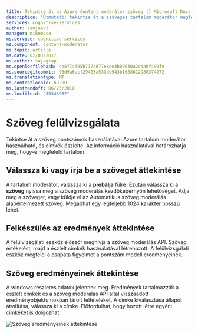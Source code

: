 ```yaml
---
title: Tekintse át az Azure Content moderátor szöveg |} Microsoft Docs
description: 'Útmutató: tekintse át a szöveges tartalom moderátor megtekintéséhez a pontszám és címkék észlelte. A adatokat a megállapításához használja a tartalom megfelelő-e.'
services: cognitive-services
author: sanjeev3
manager: mikemcca
ms.service: cognitive-services
ms.component: content-moderator
ms.topic: article
ms.date: 02/03/2017
ms.author: sajagtap
ms.openlocfilehash: cb8774395b7374677e8de3b80630a2d4abf490f9
ms.sourcegitcommit: 95d9a6acf29405a533db943b1688612980374272
ms.translationtype: MT
ms.contentlocale: hu-HU
ms.lasthandoff: 06/23/2018
ms.locfileid: "35346962"
---
```

# <a name="review-text"></a>Szöveg felülvizsgálata

Tekintse át a szöveg pontszámok használatával Azure tartalom moderátor használható, és címkék észlelte. Az információ használatával határozhatja meg, hogy-e megfelelő tartalom. 

## <a name="select-or-enter-the-text-to-review"></a>Válassza ki vagy írja be a szöveget áttekintése

A tartalom moderátor, válassza ki a **próbálja** fülre. Ezután válassza ki a **szöveg** nyissa meg a szöveg moderálás kezdőképernyőn lehetőséget. Adja meg a szöveget, vagy küldje el az Automatikus szöveg moderálás alapértelmezett szöveg. Megadhat egy legfeljebb 1024 karakter hosszú lehet.

## <a name="get-ready-to-review-results"></a>Felkészülés az eredmények áttekintése

A felülvizsgálati eszköz először meghívja a szöveg moderálás API. Szöveg értékelést, majd a észlelt címkék használatával létrehozott. A felülvizsgálati eszköz megfelel a csapata figyelmet a pontszám modell eredményeinek.

## <a name="review-text-results"></a>Szöveg eredményeinek áttekintése

A windows részletes adatok jelennek meg. Eredmények tartalmazzák a észlelt címkék és a szöveg moderálás API által visszaadott eredményobjektumokban tárolt feltételeket. A címke kiválasztása állapot átváltása, válassza ki a címke. Előfordulhat, hogy hozott létre egyéni címkéket is dolgozhat.

![Szöveg eredményeinek áttekintése](images/3-review-text-2.png)
